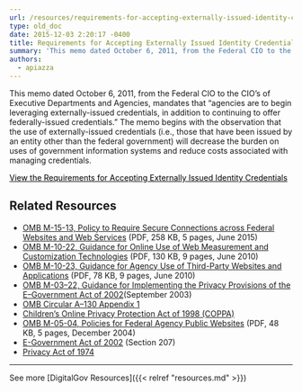 ```yaml
---
url: /resources/requirements-for-accepting-externally-issued-identity-credentials/
type: old_doc
date: 2015-12-03 2:20:17 -0400
title: Requirements for Accepting Externally Issued Identity Credentials
summary: 'This memo dated October 6, 2011, from the Federal CIO to the CIO&#8217;s of Executive Departments and Agencies, mandates that &#8220;agencies are to begin leveraging externally-issued credentials, in addition to continuing to offer federally-issued credentials.&#8221; The memo begins with the observation that the use of externally-issued credentials (i.e., those that have been issued by an'
authors:
  - apiazza
---
```


This memo dated October 6, 2011, from the Federal CIO to the CIO&#8217;s of Executive Departments and Agencies, mandates that &#8220;agencies are to begin leveraging externally-issued credentials, in addition to continuing to offer federally-issued credentials.&#8221; The memo begins with the observation that the use of externally-issued credentials (i.e., those that have been issued by an entity other than the federal government) will decrease the burden on uses of government information systems and reduce costs associated with managing credentials.

<a class="button" style="color: #000000" href="https://obamawhitehouse.archives.gov/sites/default/files/omb/assets/egov_docs/ombreqforacceptingexternally_issuedidcred10-6-2011.pdf">View the Requirements for Accepting Externally Issued Identity Credentials</a>

## Related Resources

  * [OMB M-15-13, Policy to Require Secure Connections across Federal Websites and Web Services](https://www.whitehouse.gov/sites/whitehouse.gov/files/omb/memoranda/2015/m-15-13.pdf) (PDF, 258 KB, 5 pages, June 2015)
  * [OMB M-10-22, Guidance for Online Use of Web Measurement and Customization Technologies](https://www.whitehouse.gov/sites/whitehouse.gov/files/omb/memoranda/2010/m10-22.pdf) (PDF, 130 KB, 9 pages, June 2010)
  * [OMB M-10-23, Guidance for Agency Use of Third-Party Websites and Applications](https://www.whitehouse.gov/sites/whitehouse.gov/files/omb/memoranda/2010/m10-23.pdf) (PDF, 78 KB, 9 pages, June 2010)
  * [OMB M-03–22, Guidance for Implementing the Privacy Provisions of the E–Government Act of 2002](https://obamawhitehouse.archives.gov/omb/memoranda_m03-22/)(September 2003)
  * [OMB Circular A–130 Appendix 1](https://obamawhitehouse.archives.gov/omb/circulars_a130_a130appendix_i)
  * [Children’s Online Privacy Protection Act of 1998 (COPPA)](http://www.ftc.gov/ogc/coppa1.htm)
  * [OMB M-05-04, Policies for Federal Agency Public Websites](https://www.whitehouse.gov/sites/whitehouse.gov/files/omb/memoranda/2005/m05-04.pdf) (PDF, 48 KB, 5 pages, December 2004)
  * [E-Government Act of 2002](http://www.archives.gov/about/laws/egov-act-section-207.html) (Section 207)
  * [Privacy Act of 1974](http://www.justice.gov/opcl/1974privacyact-overview.htm)

* * *

See more [DigitalGov Resources]({{< relref "resources.md" >}})